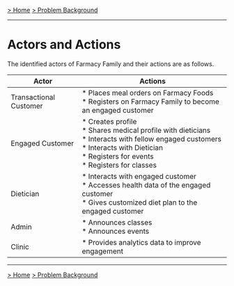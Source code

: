[> Home](../README.md)  [> Problem Background](README.md)

---
# Actors and Actions

The identified actors of Farmacy Family and their actions are as follows.



| Actor                  | Actions                                                      |
| ---------------------- | ------------------------------------------------------------ |
| Transactional Customer | * Places meal orders on Farmacy Foods<br />* Registers on Farmacy Family to become an engaged customer<br /> |
| Engaged Customer       | * Creates profile <br />* Shares medical profile with dieticians<br />* Interacts with fellow engaged customers <br />* Interacts with Dietician<br />* Registers for events<br />* Registers for classes |
| Dietician              | *  Interacts with engaged customer<br />* Accesses health data of the engaged customer<br />* Gives customized diet plan to the engaged customer |
| Admin                  | * Announces classes<br />* Announces events                  |
| Clinic                 | * Provides analytics data to improve engagement<br />        |


------

[> Home](../README.md)  [> Problem Background](README.md)
